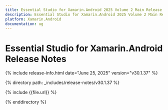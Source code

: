```yaml
---
title: Essential Studio for Xamarin.Android 2025 Volume 2 Main Release Release Notes  
description: Essential Studio for Xamarin.Android 2025 Volume 2 Main Release Release Notes  
platform: Xamarin.Android
documentation: ug
---
```


# Essential Studio for Xamarin.Android  Release Notes  

{% include release-info.html date="June 25, 2025"  version="v30.1.37" %}

{% directory path: _includes/release-notes/v30.1.37 %}

{% include {{file.url}} %}

{% enddirectory %}